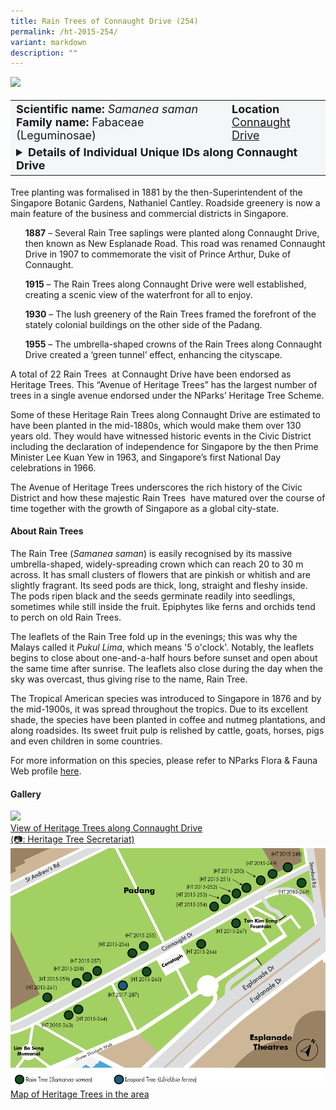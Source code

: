 ```yaml
---
title: Rain Trees of Connaught Drive (254)
permalink: /ht-2015-254/
variant: markdown
description: ""
---
```

<div class="isomer-image-wrapper">
<img src="/images/Heritage_trees_photos/connaught_drive_rain_trees.jpg"> 
</div><table style="minWidth: 100px; font-size: 18px; background: #F4F6F7">
<tbody><tr>
<td rowspan="1" colspan="1">
<strong>Scientific name:</strong> <em>Samanea saman</em> 
<br><strong>Family name:</strong> Fabaceae (Leguminosae)
</td>
<td rowspan="1" colspan="1">
<strong>Location</strong><a href="https://www.onemap.gov.sg/?lat=1.2917209909686986&amp;lng=103.85415892794829">
<br>Connaught Drive</a>
</td>
</tr>
<tr><td rowspan="1" colspan="3"><div>
<details class="isomer-details">
	<summary><b>Details of Individual Unique IDs along Connaught Drive</b></summary>
<div data-type="detailsContent" class="isomer-details-content">
<table style="minWidth: 100px; font-size: 16px; border: #000;">
<tbody>
<tr>
 <th><div class="isomer-card-description">📷: Hazri Boey</div>ID</th>
 <th>Tree Girth</th>
 <th>Tree Height</th>
</tr>
<tr>
 <td>HT 2015-248</td>
 <td>5.31 m @ 0.8 m height</td>
 <td>12.6 m</td>
</tr>
<tr>
 <td>HT 2015-249</td>
 <td>5.45 m @ 1.3 m height</td>
 <td>15.8 m</td>
</tr>
<tr>
 <td>HT 2015-250</td>
 <td>4.85 m @ 0.6 m height</td>
 <td>10 m</td>
</tr>
<tr>
 <td>HT 2015-251</td>
 <td>3.5 m @ 1.3 m height</td>
 <td>10.4 m</td>
</tr>
<tr>
 <td>HT 2015-252</td>
 <td>3.45 m @ 1.3 m height</td>
 <td>13 m</td>
</tr>
<tr>
 <td>HT 2015-253</td>
 <td>4.39 m @ 1 m height</td>
 <td>13 m</td>
</tr>
<tr>
 <td>HT 2015-254</td>
 <td>5.63 m @ 1.3 m height</td>
 <td>14.2 m</td>
</tr>
<tr>
 <td>HT 2015-255</td>
 <td>4.21 m @ 1.3 m height</td>
 <td>14.2 m</td>
</tr>
<tr>
 <td>HT 2015-256</td>
 <td>4.21 m @ 1.3 m height</td>
 <td>13.2 m</td>
</tr>
<tr>
 <td>HT 2015-257</td>
 <td>4.57 m @ 1.3 m height</td>
 <td>13.8 m</td>
</tr>
<tr>
 <td>HT 2015-258</td>
 <td>3.76 m @ 1.3 m height</td>
 <td>13.2 m</td>
</tr>
<tr>
 <td>HT 2015-259</td>
 <td>4.24 m @ 1.3 m height</td>
 <td>14 m</td>
</tr>
<tr>
 <td>HT 2015-261</td>
 <td>3.56 m @ 1 m height</td>
 <td>12.2 m</td>
</tr>
<tr>
 <td>HT 2015-263</td>
 <td>3.66 m @ 1.3 m height</td>
 <td>12.8 m</td>
</tr>
<tr>
 <td>HT 2015-264</td>
 <td>3.64 m @ 1.3 m height</td>
 <td>13 m</td>
</tr>
<tr>
 <td>HT 2015-265</td>
 <td>3.98 m @ 1.3 m height</td>
 <td>13 m</td>
</tr>
<tr>
 <td>HT 2015-266</td>
 <td>3.56 m @ 1.3 m height</td>
 <td>11.8 m</td>
</tr>
<tr>
 <td>HT 2015-267</td>
 <td>4.03 m @ 0.8 m height</td>
 <td>13 m</td>
</tr>
<tr>
<td>HT 2015-269</td>
<td>3.94 m @ 1.3 m height</td>
<td>10.4 m</td>
</tr></tbody>
</table>
</div></details></div></td></tr></tbody></table>

Tree planting was formalised in 1881 by the then-Superintendent of the Singapore Botanic Gardens, Nathaniel Cantley. Roadside greenery is now a main feature of the business and commercial districts in Singapore.
  
<ul style="list-style: none;">
	<p><b>1887</b> – Several Rain Tree saplings were planted along Connaught Drive, then known as New Esplanade Road. This road was renamed Connaught Drive in 1907 to commemorate the visit of Prince Arthur, Duke of Connaught.
	</p><p><b>1915</b> – The Rain Trees along Connaught Drive were well established, creating a scenic view of the waterfront for all to enjoy.
 </p><p><b>1930</b> – The lush greenery of the Rain Trees framed the forefront of the stately colonial buildings on the other side of the Padang.
 </p><p><b>1955</b> – The umbrella-shaped crowns of the Rain Trees along Connaught Drive created a ‘green tunnel’ effect, enhancing the cityscape.</p></ul>
  
<p>A total of 22 Rain Trees &nbsp;at Connaught Drive have been endorsed as Heritage Trees. This “Avenue of Heritage Trees” has the largest number of trees in a single avenue endorsed under the NParks’ Heritage Tree Scheme.</p>
  
<p>Some of these Heritage Rain Trees along Connaught Drive are estimated to have been planted in the mid-1880s, which would make them over 130 years old. They would have witnessed historic events in the Civic District including the declaration of independence for Singapore by the then Prime Minister Lee Kuan Yew in 1963, and Singapore’s first National Day celebrations in 1966.</p>
  
<p>The Avenue of Heritage Trees underscores the rich history of the Civic District and how these majestic Rain Trees &nbsp;have matured over the course of time together with the growth of Singapore as a global city-state.</p>

<h4><b>About Rain Trees</b></h4>
<p>The Rain Tree (<em>Samanea saman</em>) is easily recognised by its massive umbrella-shaped, widely-spreading crown which can reach 20 to 30 m across. It has small clusters of flowers that are pinkish or whitish and are slightly fragrant. Its seed pods are thick, long, straight and fleshy inside. The pods ripen black and the seeds germinate readily into seedlings, sometimes while still inside the fruit.  Epiphytes like ferns and orchids tend to perch on old Rain Trees.</p>
  
<p>The leaflets of the Rain Tree fold up in the evenings; this was why the Malays called it <i>Pukul Lima</i>, which means '5 o'clock'. Notably, the leaflets begins to close about one-and-a-half hours before sunset and open about the same time after sunrise. The leaflets also close during the day when the sky was overcast, thus giving rise to the name, Rain Tree.</p>

<p>The Tropical American species was introduced to Singapore in 1876 and by the mid-1900s, it was spread throughout the tropics. Due to its excellent shade, the species have been planted in coffee and nutmeg plantations, and along roadsides. Its sweet fruit pulp is relished by cattle, goats, horses, pigs and even children in some countries.</p>
  
<p>For more information on this species, please refer to NParks Flora &amp; Fauna Web profile <a href="https://www.nparks.gov.sg/florafaunaweb/flora/3/1/3106">here</a>.</p>

<h4><b>Gallery</b></h4>
<div class="isomer-card-grid">
<a href="/images/Heritage_trees_photos/connaught_drive_rain_trees.jpg" class="isomer-card">
<div class="isomer-card-image">
<div class="isomer-image-wrapper"><img src="/images/Heritage_trees_photos/connaught_drive_rain_trees.jpg"></div></div>
<div class="isomer-card-body"><div class="isomer-card-description">View of Heritage Trees along Connaught Drive<br>(📷:  Heritage Tree Secretariat)</div></div></a>

<a href="/images/Heritage_trees_photos/HTmap_Connaught.png" class="isomer-card">
<div class="isomer-card-image">
<div class="isomer-image-wrapper"><img src="/images/Heritage_trees_photos/HTmap_Connaught.png"></div></div>
<div class="isomer-card-body"><div class="isomer-card-description">Map of Heritage Trees in the area</div></div></a></div>